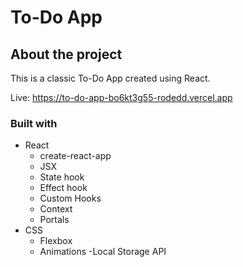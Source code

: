 # To-Do App

## About the project

This is a classic To-Do App created using React.

Live: https://to-do-app-bo6kt3g55-rodedd.vercel.app

### Built with

- React
  - create-react-app
  - JSX  
  - State hook
  - Effect hook
  - Custom Hooks
  - Context
  - Portals
- CSS
  - Flexbox
  - Animations
-Local Storage API

